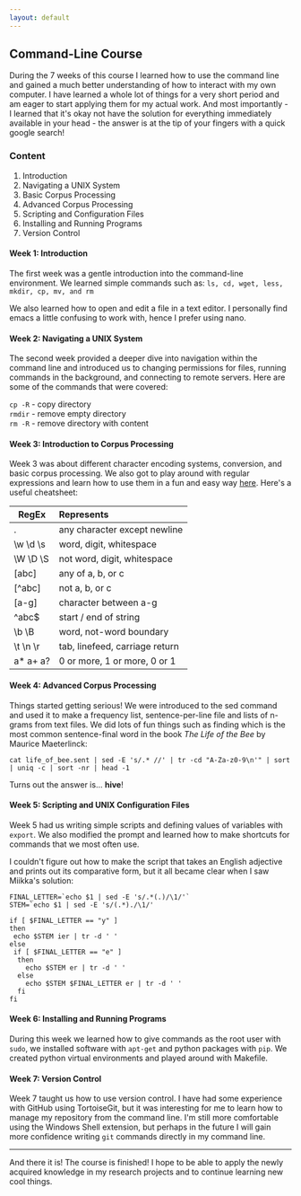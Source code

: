 ```yaml
---
layout: default
---
```


## Command-Line Course

During the 7 weeks of this course I learned how to use the command line and gained a much better understanding of how to interact with my own computer. I have learned a whole lot of things for a very short period and am eager to start applying them for my actual work. And most importantly - I learned that it's okay not have the solution for everything immediately available in your head - the answer is at the tip of your fingers with a quick google search!

### Content
1. Introduction
2. Navigating a UNIX System
3. Basic Corpus Processing
4. Advanced Corpus Processing
5. Scripting and Configuration Files
6. Installing and Running Programs
7. Version Control

#### Week 1: Introduction
 The first week was a gentle introduction into the command-line environment. We learned simple commands such as:  `ls, cd, wget, less, mkdir, cp, mv, and rm`  


 We also learned how to open and edit a file in a text editor. I personally find emacs a little confusing to work with, hence I prefer using nano.


#### Week 2: Navigating a UNIX System
 The second week provided a deeper dive into navigation within the command line and introduced us to changing permissions for files, running commands in the background, and connecting to remote servers. Here are some of the commands that were covered:

`cp -R` - copy directory  
`rmdir` - remove empty directory  
`rm -R` - remove directory with content


#### Week 3: Introduction to Corpus Processing
 Week 3 was about different character encoding systems, conversion, and basic corpus processing. We also got to play around with regular expressions and learn how to use them in a fun and easy way [here](https://regexcrossword.com/). Here's a useful cheatsheet:

| RegEx   | Represents                    |
| --------|:------------------------------|
|.        | any character except newline  |
|\w \d \s | word, digit, whitespace       |
|\W \D \S | not word, digit, whitespace   |
|[abc]    | any of a, b, or c             |
|[^abc]   | not a, b, or c                |
|[a-g]    | character between a-g         |
|^abc$    | start / end of string         |
|\b \B    | word, not-word boundary       |
|\t \n \r | tab, linefeed, carriage return|
|a* a+ a? | 0 or more, 1 or more, 0 or 1  |

#### Week 4: Advanced Corpus Processing
 Things started getting serious! We were introduced to the sed command and used it to make a frequency list, sentence-per-line file and lists of n-grams from text files. We did lots of fun things such as finding which is the most common sentence-final word in the book *The Life of the Bee* by Maurice Maeterlinck:

```
cat life_of_bee.sent | sed -E 's/.* //' | tr -cd "A-Za-z0-9\n'" | sort | uniq -c | sort -nr | head -1
```

Turns out the answer is... **hive**!




#### Week 5: Scripting and UNIX Configuration Files
 Week 5 had us writing simple scripts and defining values of variables with `export`. We also modified the prompt and learned how to make shortcuts for commands that we most often use.

 I couldn't figure out how to make the script that takes an English adjective and prints out its comparative form, but it all became clear when I saw Miikka's solution:

```
FINAL_LETTER=`echo $1 | sed -E 's/.*(.)/\1/'`
STEM=`echo $1 | sed -E 's/(.*)./\1/'

if [ $FINAL_LETTER == "y" ]
then
 echo $STEM ier | tr -d ' '
else
 if [ $FINAL_LETTER == "e" ]
  then
    echo $STEM er | tr -d ' '
  else
    echo $STEM $FINAL_LETTER er | tr -d ' '
  fi
fi
```


#### Week 6: Installing and Running Programs
 During this week we learned how to give commands as the root user with `sudo`, we installed software with `apt-get` and python packages with `pip`. We created python virtual environments and played around with Makefile.


#### Week 7: Version Control
 Week 7 taught us how to use version control. I have had some experience with GitHub using TortoiseGit, but it was interesting for me to learn how to manage my repository from the command line. I'm still more comfortable using the Windows Shell extension, but perhaps in the future I will gain more confidence writing `git` commands directly in my command line.

---
And there it is! The course is finished! I hope to be able to apply the newly acquired knowledge in my research projects and to continue learning new cool things.
